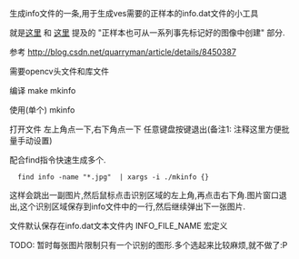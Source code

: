 生成info文件的一条,用于生成ves需要的正样本的info.dat文件的小工具

就是[这里](http://www.opencv.org.cn/opencvdoc/2.3.2/html/doc/user_guide/ug_traincascade.html) 和 [这里](http://docs.opencv.org/doc/user_guide/ug_traincascade.html) 提及的 "正样本也可从一系列事先标记好的图像中创建" 部分.

参考 http://blog.csdn.net/quarryman/article/details/8450387

需要opencv头文件和库文件

编译 make mkinfo

使用(单个)
mkinfo <img>

打开文件 左上角点一下,右下角点一下 任意键盘按键退出(备注1: 注释这里方便批量手动设置)

配合find指令快速生成多个. 

	  find info -name "*.jpg"  | xargs -i ./mkinfo {}

这样会跳出一副图片,然后鼠标点击识别区域的左上角,再点击右下角.图片窗口退出,这个识别区域保存到info文件中的一行,然后继续弹出下一张图片.

文件默认保存在info.dat文本文件内  INFO_FILE_NAME 宏定义

TODO: 暂时每张图片限制只有一个识别的图形.多个选起来比较麻烦,就不做了:P
